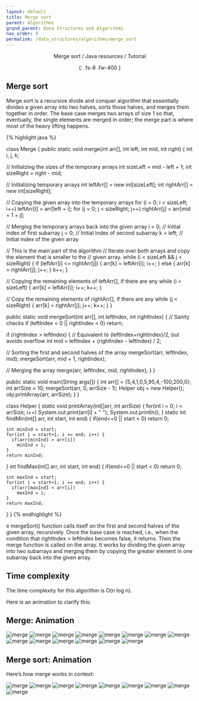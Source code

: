 ```yaml
---
layout: default
title: Merge sort
parent: Algorithms
grand_parent: Data Structures and Algorithms
nav_order: 8
permalink: /data_structures/algorithms/merge_sort
---
```

<div align="center" markdown="1">
Merge sort / Java resources / Tutorial

{: .fs-8 .fw-400 }
</div>

## Merge sort
Merge sort is a recursive divide and conquer algorithm that essentially divides a given array into two halves, sorts those halves, and merges them together in order. The base case merges two arrays of size 1 so that, eventually, the single elements are merged in order; the merge part is where most of the heavy lifting happens.

{% highlight java %}

class Merge {
 public static void merge(int arr[], int left, int mid, int right) {
  int i, j, k;

  // Initialzing the sizes of the temporary arrays
  int sizeLeft = mid - left + 1;
  int sizeRight = right - mid;

  // Initializing temporary arrays
  int leftArr[] = new int[sizeLeft];
  int rightArr[] = new int[sizeRight];

  // Copying the given array into the temporary arrays
  for (i = 0; i < sizeLeft; i++)
   leftArr[i] = arr[left + i];
  for (j = 0; j < sizeRight; j++)
   rightArr[j] = arr[mid + 1 + j];

  // Merging the temporary arrays back into the given array
  i = 0; // Initial index of first subarray 
  j = 0; // Initial index of second subarray 
  k = left; // Initial index of the given array

  // This is the main part of the algorithm
  // Iterate over both arrays and copy the element that is smaller to the
  // given array. 
  while (i < sizeLeft && j < sizeRight) {
   if (leftArr[i] <= rightArr[j]) {
    arr[k] = leftArr[i];
    i++;
   } else {
    arr[k] = rightArr[j];
    j++;
   }
   k++;
  }

  // Copying the remaining elements of leftArr[], if there are any
  while (i < sizeLeft) {
   arr[k] = leftArr[i];
   i++;
   k++;
  }

  // Copy the remaining elements of rightArr[], if there are any
  while (j < sizeRight) {
   arr[k] = rightArr[j];
   j++;
   k++;
  }
 }

 public static void mergeSort(int arr[], int leftIndex, int rightIndex) {
  // Sanity checks
  if (leftIndex < 0 || rightIndex < 0)
   return;

  if (rightIndex > leftIndex) {
   // Equivalent to (leftIndex+rightIndex)/2, but avoids overflow
   int mid = leftIndex + (rightIndex - leftIndex) / 2;

   // Sorting the first and second halves of the array
   mergeSort(arr, leftIndex, mid);
   mergeSort(arr, mid + 1, rightIndex);

   // Merging the array
   merge(arr, leftIndex, mid, rightIndex);
  }
 }

 public static void main(String args[]) {
  int arr[] = {5,4,1,0,5,95,4,-100,200,0};
  int arrSize = 10;
  mergeSort(arr, 0, arrSize - 1);
  Helper obj = new Helper();
  obj.printArray(arr, arrSize);
 }
}

class Helper
{
  static void printArray(int[]arr, int arrSize) 
  {
    for(int i = 0; i < arrSize; i++)
      System.out.print(arr[i] + " ");
    System.out.println();
  } 
  static int findMin(int[] arr, int start, int end) {
    if(end<=0 || start < 0)
      return 0; 

    int minInd = start;
    for(int i = start+1; i <= end; i++) {
      if(arr[minInd] > arr[i])
        minInd = i;
    }
    return minInd;     
  } 
  int findMax(int[] arr, int start, int end) {
    if(end<=0 || start < 0)
      return 0; 

    int maxInd = start;
    for(int i = start+1; i <= end; i++) {
      if(arr[maxInd] < arr[i])
        maxInd = i;
    }
    return maxInd;     
  }
}
{% endhighlight %}

e mergeSort() function calls itself on the first and second halves of the given array, recursively. Once the base case is reached, i.e., when the condition that rightIndex > leftIndex becomes false, it returns. Then the merge function is called on the array. It works by dividing the given array into two subarrays and merging them by copying the greater element in one subarray back into the given array.

## Time complexity
The time complexity for this algorithm is O(n log n).

Here is an animation to clarify this:

## Merge: Animation

![merge](https://raw.githubusercontent.com/JavaLvivDev/prog-resources/master/resources/merge/merge1.png)
![merge](https://raw.githubusercontent.com/JavaLvivDev/prog-resources/master/resources/merge/merge2.png)
![merge](https://raw.githubusercontent.com/JavaLvivDev/prog-resources/master/resources/merge/merge3.png)
![merge](https://raw.githubusercontent.com/JavaLvivDev/prog-resources/master/resources/merge/merge4.png)
![merge](https://raw.githubusercontent.com/JavaLvivDev/prog-resources/master/resources/merge/merge5.png)
![merge](https://raw.githubusercontent.com/JavaLvivDev/prog-resources/master/resources/merge/merge6.png)
![merge](https://raw.githubusercontent.com/JavaLvivDev/prog-resources/master/resources/merge/merge7.png)
![merge](https://raw.githubusercontent.com/JavaLvivDev/prog-resources/master/resources/merge/merge8.png)
![merge](https://raw.githubusercontent.com/JavaLvivDev/prog-resources/master/resources/merge/merge9.png)
![merge](https://raw.githubusercontent.com/JavaLvivDev/prog-resources/master/resources/merge/merge10.png)
![merge](https://raw.githubusercontent.com/JavaLvivDev/prog-resources/master/resources/merge/merge11.png)
![merge](https://raw.githubusercontent.com/JavaLvivDev/prog-resources/master/resources/merge/merge12.png)
![merge](https://raw.githubusercontent.com/JavaLvivDev/prog-resources/master/resources/merge/merge13.png)
![merge](https://raw.githubusercontent.com/JavaLvivDev/prog-resources/master/resources/merge/merge14.png)

## Merge sort: Animation

Here’s how merge works in context:

![merge](https://raw.githubusercontent.com/JavaLvivDev/prog-resources/master/resources/merge/merge15.png)
![merge](https://raw.githubusercontent.com/JavaLvivDev/prog-resources/master/resources/merge/merge16.png)
![merge](https://raw.githubusercontent.com/JavaLvivDev/prog-resources/master/resources/merge/merge17.png)
![merge](https://raw.githubusercontent.com/JavaLvivDev/prog-resources/master/resources/merge/merge18.png)
![merge](https://raw.githubusercontent.com/JavaLvivDev/prog-resources/master/resources/merge/merge19.png)
![merge](https://raw.githubusercontent.com/JavaLvivDev/prog-resources/master/resources/merge/merge20.png)
![merge](https://raw.githubusercontent.com/JavaLvivDev/prog-resources/master/resources/merge/merge21.png)
![merge](https://raw.githubusercontent.com/JavaLvivDev/prog-resources/master/resources/merge/merge22.png)
![merge](https://raw.githubusercontent.com/JavaLvivDev/prog-resources/master/resources/merge/merge23.png)

